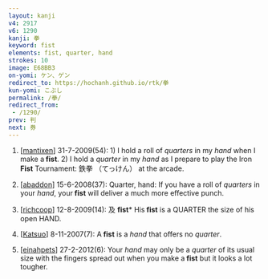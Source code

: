 ```yaml
---
layout: kanji
v4: 2917
v6: 1290
kanji: 拳
keyword: fist
elements: fist, quarter, hand
strokes: 10
image: E68BB3
on-yomi: ケン、ゲン
redirect_to: https://hochanh.github.io/rtk/拳
kun-yomi: こぶし
permalink: /拳/
redirect_from:
 - /1290/
prev: 判
next: 券
---
```


1) [<a href="http://kanji.koohii.com/profile/mantixen">mantixen</a>] 31-7-2009(54): 1) I hold a roll of <em>quarters</em> in my <em>hand</em> when I make a<strong> fist</strong>. 2) I hold a <em>quarter</em> in my <em>hand</em> as I prepare to play the Iron<strong> Fist</strong> Tournament: 鉄拳 （てっけん） at the arcade.

2) [<a href="http://kanji.koohii.com/profile/abaddon">abaddon</a>] 15-6-2008(37): Quarter, hand: If you have a roll of <em>quarters</em> in your <em>hand</em>, your<strong> fist</strong> will deliver a much more effective punch.

3) [<a href="http://kanji.koohii.com/profile/richcoop">richcoop</a>] 12-8-2009(14): 及 <strong> fist</strong>* His<strong> fist</strong> is a QUARTER the size of his open HAND.

4) [<a href="http://kanji.koohii.com/profile/Katsuo">Katsuo</a>] 8-11-2007(7): A<strong> fist</strong> is a <em>hand</em> that offers no <em>quarter</em>.

5) [<a href="http://kanji.koohii.com/profile/einahpets">einahpets</a>] 27-2-2012(6): Your <em>hand</em> may only be a <em>quarter</em> of its usual size with the fingers spread out when you make a<strong> fist</strong> but it looks a lot tougher.

